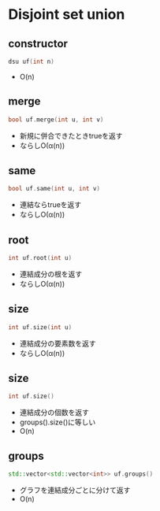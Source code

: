 # Disjoint set union
## constructor
```cpp
dsu uf(int n)
``` 
* O(n)
## merge
```cpp
bool uf.merge(int u, int v)
```
* 新規に併合できたときtrueを返す
* ならしO(α(n))
## same
```cpp
bool uf.same(int u, int v)
```
* 連結ならtrueを返す
* ならしO(α(n))
## root
```cpp
int uf.root(int u)
```
* 連結成分の根を返す
* ならしO(α(n))
## size
```cpp
int uf.size(int u)
```
* 連結成分の要素数を返す
* ならしO(α(n))
## size
```cpp
int uf.size()
```
* 連結成分の個数を返す
* groups().size()に等しい
* O(n)
## groups
```cpp
std::vector<std::vector<int>> uf.groups()
```
* グラフを連結成分ごとに分けて返す
* O(n)
